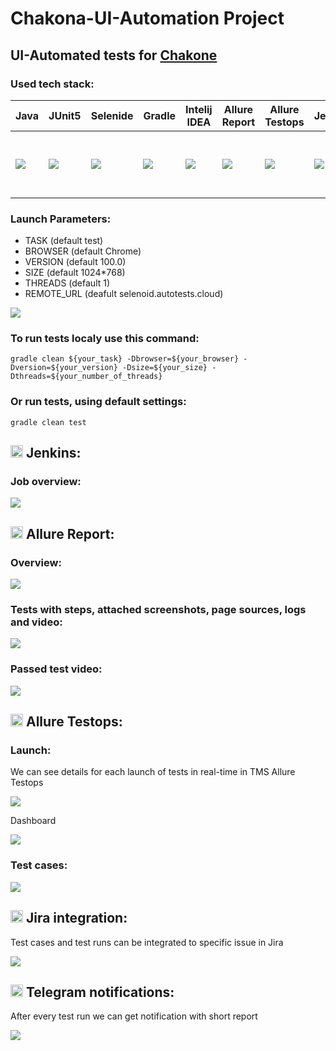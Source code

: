 # Chakona-UI-Automation Project
## UI-Automated tests for [Chakone](https://chaconne.ru)

### Used tech stack:
| Java | JUnit5 | Selenide | Gradle | Intelij IDEA | Allure Report | Allure Testops | Jenkins | Selenoid | Jira | Telegram |
|------|--------|----------|--------|--------------|---------------|----------------|---------|----------|------|----------|
|![](images/JAVA.svg)|![](images/Junit5.svg)|![](images/Selenide.svg)|![](images/Gradle.svg)|![](images/IDEA.svg)|![](images/AllureReport.svg)|![](images/AllureTestops.svg)|![](images/Jenkins.svg)|![](images/Selenoid.svg)|<img src="images/Jira.svg" width=100 height=100>|![](images/Telegram.svg)|

### Launch Parameters:
- TASK (default test)
- BROWSER (default Chrome)
- VERSION (default 100.0)
- SIZE (default 1024*768)
- THREADS (default 1)
- REMOTE_URL (deafult selenoid.autotests.cloud)


![](images/Jankins1.png)

### To run tests localy use this command:
```
gradle clean ${your_task} -Dbrowser=${your_browser} -Dversion=${your_version} -Dsize=${your_size} -Dthreads=${your_number_of_threads}
```
### Or run tests, using default settings:
```
gradle clean test
```
## <img src="images/Jenkins.svg" width=20 height=20> Jenkins:
### Job overview:
![](images/JobOverviewView.png)

## <img src="images/AllureReport.svg" width=20 height=20> Allure Report:
### Overview:
![](images/AllurePageResults.png)

### Tests with steps, attached screenshots, page sources, logs and video:
![](images/AllureDetailsResult.png)

### Passed test video:
![](images/db5110c9fa7a10d92583b88c7b95b0b3.gif)

## <img src="images/AllureTestops.svg" width=20 height=20> Allure Testops:
### Launch:
We can see details for each launch of tests in real-time in TMS Allure Testops

![](images/AllureTestOpsLaunch.png)

Dashboard

![](images/AllureDashboardTestOps.png)

### Test cases:
![](images/TestCasesFromTestOps.png)

## <img src="images/Jira.svg" width=20 height=20> Jira integration:
Test cases and test runs can be integrated to specific issue in Jira

![](images/JiraIntegration.png)

## <img src="images/Telegram.svg" width=20 height=20> Telegram notifications:
After every test run we can get notification with short report

![](images/TGreport.png)

